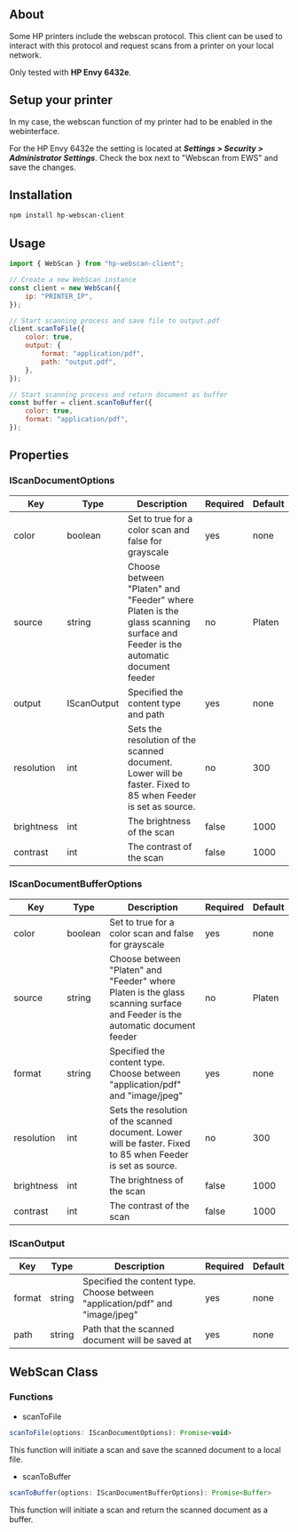 ## About

Some HP printers include the webscan protocol. This client can be used to interact with this protocol and request scans from a printer on your local network.

Only tested with **HP Envy 6432e**.

## Setup your printer

In my case, the webscan function of my printer had to be enabled in the webinterface.

For the HP Envy 6432e the setting is located at **_Settings > Security > Administrator Settings_**. Check the box next to "Webscan from EWS" and save the changes.

## Installation

```bash
npm install hp-webscan-client
```

## Usage

```js
import { WebScan } from "hp-webscan-client";

// Create a new WebScan instance
const client = new WebScan({
    ip: "PRINTER_IP",
});

// Start scanning process and save file to output.pdf
client.scanToFile({
    color: true,
    output: {
        format: "application/pdf",
        path: "output.pdf",
    },
});

// Start scanning process and return document as buffer
const buffer = client.scanToBuffer({
    color: true,
    format: "application/pdf",
});
```

## Properties

### IScanDocumentOptions

| Key        | Type        | Description                                                                                                                 | Required | Default |
| ---------- | ----------- | --------------------------------------------------------------------------------------------------------------------------- | -------- | ------- |
| color      | boolean     | Set to true for a color scan and false for grayscale                                                                        | yes      | none    |
| source     | string      | Choose between "Platen" and "Feeder" where Platen is the glass scanning surface and Feeder is the automatic document feeder | no       | Platen  |
| output     | IScanOutput | Specified the content type and path                                                                                         | yes      | none    |
| resolution | int         | Sets the resolution of the scanned document. Lower will be faster. Fixed to 85 when Feeder is set as source.                | no       | 300     |
| brightness | int         | The brightness of the scan                                                                                                  | false    | 1000    |
| contrast   | int         | The contrast of the scan                                                                                                    | false    | 1000    |

### IScanDocumentBufferOptions

| Key        | Type    | Description                                                                                                                 | Required | Default |
| ---------- | ------- | --------------------------------------------------------------------------------------------------------------------------- | -------- | ------- |
| color      | boolean | Set to true for a color scan and false for grayscale                                                                        | yes      | none    |
| source     | string  | Choose between "Platen" and "Feeder" where Platen is the glass scanning surface and Feeder is the automatic document feeder | no       | Platen  |
| format     | string  | Specified the content type. Choose between "application/pdf" and "image/jpeg"                                               | yes      | none    |
| resolution | int     | Sets the resolution of the scanned document. Lower will be faster. Fixed to 85 when Feeder is set as source.                | no       | 300     |
| brightness | int     | The brightness of the scan                                                                                                  | false    | 1000    |
| contrast   | int     | The contrast of the scan                                                                                                    | false    | 1000    |

### IScanOutput

| Key    | Type   | Description                                                                   | Required | Default |
| ------ | ------ | ----------------------------------------------------------------------------- | -------- | ------- |
| format | string | Specified the content type. Choose between "application/pdf" and "image/jpeg" | yes      | none    |
| path   | string | Path that the scanned document will be saved at                               | yes      | none    |

## WebScan Class

### Functions

-   scanToFile

```js
scanToFile(options: IScanDocumentOptions): Promise<void>
```

This function will initiate a scan and save the scanned document to a local file.

-   scanToBuffer

```js
scanToBuffer(options: IScanDocumentBufferOptions): Promise<Buffer>
```

This function will initiate a scan and return the scanned document as a buffer.
